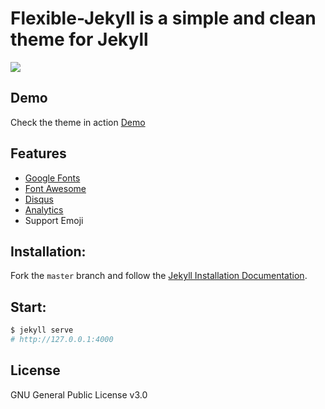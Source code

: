 # Flexible-Jekyll is a simple and clean theme for Jekyll

![](https://github.com/seongjin605/blob/master/assets/img/promo-img.jpg?raw=true)

## Demo

Check the theme in action [Demo](https://seongjin605.github.io/)

## Features

- [Google Fonts](https://fonts.google.com/)
- [Font Awesome](http://fontawesome.io/)
- [Disqus](https://disqus.com/)
- [Analytics](https://analytics.google.com/analytics/web/)
- Support Emoji

## Installation:

Fork the `master` branch and follow the [Jekyll Installation Documentation](https://jekyllrb.com/docs/installation/).

## Start:

```bash
$ jekyll serve
# http://127.0.0.1:4000
```

## License

GNU General Public License v3.0
